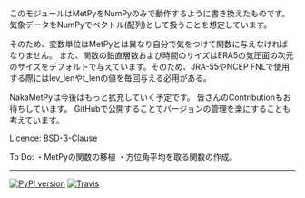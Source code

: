 このモジュールはMetPyをNumPyのみで動作するように書き換えたものです。
気象データをNumPyでベクトル(配列)として扱うことを想定しています。

そのため、変数単位はMetPyとは異なり自分で気をつけて関数に与えなければなりません。
また、関数の鉛直層数および時間のサイズはERA5の気圧面の次元のサイズをデフォルトで与えています。そのため、JRA-55やNCEP FNLで使用する際にはlev_lenやt_lenの値を毎回与える必用がある。

NakaMetPyは今後はもっと拡充していく予定です。
皆さんのContributionもお待ちしています。
GitHubで公開することでバージョンの管理を楽にすることも考えています。

Licence: BSD-3-Clause

To Do: 
・MetPyの関数の移植
・方位角平均を取る関数の作成。

---
[![PyPI version][pypi-image]][pypi-link]
[![Travis][travis-image]][travis-link]

[pypi-image]: https://badge.fury.io/py/nakametpy.svg
[pypi-link]: https://pypi.org/project/nakametpy/
[travis-image]: https://travis-ci.org/daizutabi/takuhai.svg?branch=master
[travis-link]: https://travis-ci.org/github/muchojp/NakaMetPy
